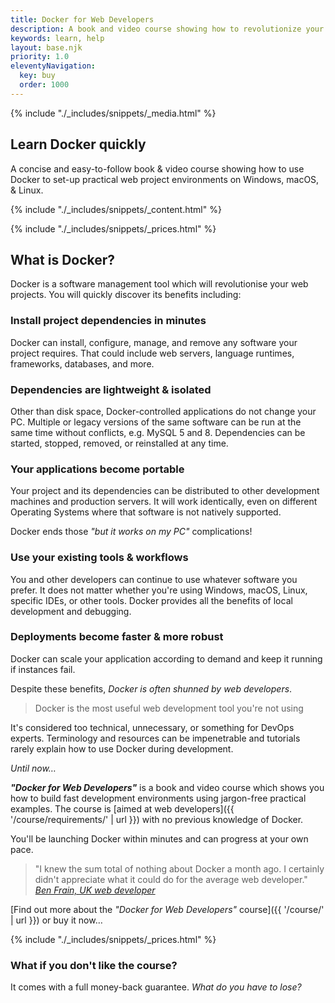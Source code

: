 ```yaml
---
title: Docker for Web Developers
description: A book and video course showing how to revolutionize your web development projects with Docker.
keywords: learn, help
layout: base.njk
priority: 1.0
eleventyNavigation:
  key: buy
  order: 1000
---
```


<article id="top" class="flex2 slantdark5">

{% include "./_includes/snippets/_media.html" %}

<section>

<h2>Learn Docker quickly</h2>

<p>A concise and easy-to-follow book &amp; video course showing how to use Docker to set-up practical web project environments on Windows, macOS, &amp; Linux.</p>

{% include "./_includes/snippets/_content.html" %}

{% include "./_includes/snippets/_prices.html" %}

</section>

</article>

<article class="primary">


## What is Docker?

Docker is a software management tool which will revolutionise your web projects. You will quickly discover its benefits including:


### Install project dependencies in minutes

Docker can install, configure, manage, and remove any software your project requires. That could include web servers, language runtimes, frameworks, databases, and more.


### Dependencies are lightweight & isolated

Other than disk space, Docker-controlled applications do not change your PC. Multiple or legacy versions of the same software can be run at the same time without conflicts, e.g. MySQL 5 and 8. Dependencies can be started, stopped, removed, or reinstalled at any time.


### Your applications become portable

Your project and its dependencies can be distributed to other development machines and production servers. It will work identically, even on different Operating Systems where that software is not natively supported.

Docker ends those *"but it works on my PC"* complications!


### Use your existing tools & workflows

You and other developers can continue to use whatever software you prefer. It does not matter whether you're using Windows, macOS, Linux, specific IDEs, or other tools. Docker provides all the benefits of local development and debugging.


### Deployments become faster & more robust

Docker can scale your application according to demand and keep it running if instances fail.

Despite these benefits, *Docker is often shunned by web developers*.

> Docker is the most useful web development tool you're not using

It's considered too technical, unnecessary, or something for DevOps experts. Terminology and resources can be impenetrable and tutorials rarely explain how to use Docker during development.

*Until now&hellip;*

***"Docker for Web Developers"*** is a book and video course which shows you how to build fast development environments using jargon-free practical examples. The course is [aimed at web developers]({{ '/course/requirements/' | url }}) with no previous knowledge of Docker.

You'll be launching Docker within minutes and can progress at your own pace.

> "I knew the sum total of nothing about Docker a month ago. I certainly didn't appreciate what it could do for the average web developer."
> <cite>[Ben Frain, UK web developer](https://benfrain.com/)</cite>

[Find out more about the *"Docker for Web Developers"* course]({{ '/course/' | url }}) or buy it now&hellip;

{% include "./_includes/snippets/_prices.html" %}


### What if you don't like the course?

It comes with a full money-back guarantee. *What do you have to lose?*

</article>
